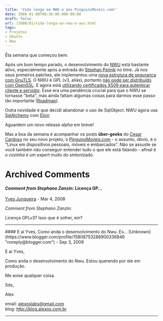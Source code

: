 ```yaml
---
title: 'Vida longa ao NWU e aos PinguinsMoveis.com!'
date: 2008-01-08T08:36:00.000-08:00
draft: false
url: /2008/01/vida-longa-ao-nwu-e-aos.html
tags: 
- Projetos
- Ubuntu
- Nwu
---
```


Êta semana que começou bem.  
  
Após um bom tempo parado, o desenvolvimento do [NWU](http://cetico.org/nwu) está bastante ativo, especialmente após a entrada do [Stephan Peijnik](http://www.sp.or.at/) no time. Já nos seus primeiros patches, ele implementou uma [nova estrutura de segurança com GnuTLS](http://cetico.org/nwu/ticket/100). O NWU é GPL (v3, aliás), portanto [não pode ser distribuído com OpenSSL](http://www.fsf.org/licensing/licenses/). E agora está [utilizando certificados X509 para autenticar cliente e servidor](http://cetico.org/nwu/ticket/59). Esse era uma pendência crucial para que o NWU se tornasse "beta", mas ainda faltam algumas coisas para darmos esse passo tão importante ([Roadmap](http://cetico.org/nwu/roadmap)).  
  
Outra novidade é que decidi abandonar o uso de SqlObject. NWU agora usa [SqlAlchemy](http://www.sqlalchemy.org/) com [Elixir](http://elixir.ematia.de).  
  
Aguardem um novo release _alpha_ em breve!  
  
Mas a boa da semana é acompanhar os posts **über-geeks** do [Cesar Cardoso](http://zyakannazio.eti.br/fudeblog) no seu novo projeto, o [PinguinsMoveis.com](http://pinguinsmoveis.com) - o assunto, óbvio, é o "Linux em dispositivos pessoais, móveis e embarcados". Não se assuste se você também não conseguir entender tudo o que ele está falando - afinal é _o cezinha é um expert_ muito do sintonizado.
# Archived Comments

#### _Comment from Stephano Zanzin:_ Licença GP...
[Yves Junqueira](https://www.blogger.com/profile/00104361785049371212 "noreply@blogger.com") - <time datetime="2008-03-27T04:37:00.000-07:00">Mar 4, 2008</time>

_Comment from Stephano Zanzin:_  
  
Licença GPLv3? Isso que é sofrer, ein?
<hr />
#### E ai Yves, Como anda o desenvolvimento do Nwu. Es...
[Unknown](https://www.blogger.com/profile/15808753288900336846 "noreply@blogger.com") - <time datetime="2009-09-23T06:28:03.972-07:00">Sep 3, 2009</time>

E ai Yves,  
  
Como anda o desenvolvimento do Nwu. Estou querendo por ele em produção.  
  
Me avise qualquer coisa.  
  
Sds,  
  
Alex  
  
email: alexoslabs@gmail.com  
blog: http://blog.alexos.com.br
<hr />
